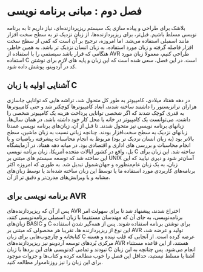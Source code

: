 # فصل دوم : مبانی برنامه نویسی
بلاشک برای طراحی و پیاده سازی یک سیستم ریزپردازنده‌ای، نیاز داریم تا به برنامه نویسی مسلط باشیم. قبل‌تر، برای ریزپردازنده‌ها، از زبان نزدیک تر به سطح سخت افزار مانند اسمبلی استفاده می‌شد. اما امروزه، ترجیح بر آن است که کمی از سطح سخت افزار فاصله گرفته و زبان مورد استفاده، به زبان انسان نزدیک تر باشد. 
به همین خاطر، هنگامی که قرار باشد سیستمی را با استفاده از AVR طراحی کنیم، معمولا زبان مورد استفاده C است. در این فصل، سعی شده است که این زبان و پایه های لازم برای نوشتن کد در آردوینو، پوشش داده شود. 
## آشنایی اولیه با زبان C 
در دهه هفتاد میلادی، کامپیوتر به طور کل متحول شد، تراشه هایی که توانایی جاسازی هزاران ترانزیستور را داشتند ساخته شدند، ابعاد کامپیوترها کوچکتر شد و حتی کامپیوترها به قدری کوچک شدند که اگر شخصی توانایی پرداخت هزینه یک کامپیوتر شخصی را داشت، می‌توانست یک کامپیوتر در خانه یا محل کار خود داشته باشد. 
در همان سال‌ها، زبانهای برنامه نویسی نیز متحول شدند. تا قبل از آن، زبان‌های برنامه نویسی عمدتا زبانهای نزدیک به سطح سخت‌افزار بودند. چنانچه زبانی نسبت به زبان ماشین، سطح بالاتر بود (به زبان انسان نزدیک تر بود) مربوط به انجام محاسبات پیشرفته ریاضیات و یا انجام محاسبات و بررسی های اداری و اقتصادی بود. 
در میانه دهه هفتاد، در آزمایشگاه بل، واقع در کشور ایالات متحده آمریکا، زبان برنامه نویسی C ساخته شد. این زبان برای این ساخته شد که توسعه سیستم های مبتنی بر UNIX آسان‌تر شود و دیری نپایید که این زبان، به یک زبان عام‌منظوره و جهان‌شمول تبدیل شد. به طوری که امروزه اکثر برنامه‌های کاربردی مورد استفاده ما یا توسط این زبان ساخته شده‌اند یا توسط زبان‌های مشابه و یا ویرایش‌های مدرن‌تر و دقیق تر از آن. 
## برنامه نویسی برای AVR 
پس از آن که ریزپردازنده‌های AVR اختراع شدند، پیشنهاد شد تا برای سهولت امر برنامه‌نویسی، به جای آن که مهندسان مستقیما با زبان اسمبلی برنامه‌نویسی کنند، زبان‌های BASIC و C برای نوشتن برنامه استفاده شوند. پس از همه‌گیر شدن استفاده این نوع از ریزپردازنده ها، تقریبا هر محصولی که مبتنی بر AVR تولید و عرضه شد، کتابخانه و چارچوب‌هایی برای زبان C عرضه کرده است. 
از آنجایی که قلب‌ تپنده و هسته مرکزی بُردهای توسعه آردوینو نیز ریزپردازنده‌های AVR هستند، از این قاعده مستثناء نبودند و تمامی کدنویسی های این بردها با زبان C انجام می‌شود. پس چنانچه به این زبان آشنا یا مسلط نیستید، حداقل این فصل را خوب مطالعه کرده و کتاب‌ها و جزوات موجود برای این زبان را نیز روزنامه‌وار مطالعه کنید. 
